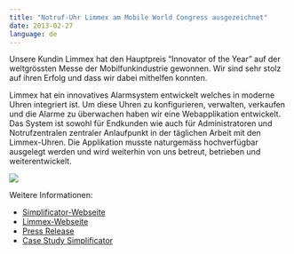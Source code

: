 ```yaml
---
title: "Notruf-Uhr Limmex am Mobile World Congress ausgezeichnet"
date: 2013-02-27
language: de
---
```


Unsere Kundin Limmex hat den Hauptpreis “Innovator of the Year” auf der weltgrössten Messe der Mobilfunkindustrie gewonnen. Wir sind sehr stolz auf ihren Erfolg und dass wir dabei mithelfen konnten.

Limmex hat ein innovatives Alarmsystem entwickelt welches in moderne Uhren integriert ist. Um diese Uhren zu konfigurieren, verwalten, verkaufen und die Alarme zu überwachen haben wir eine Webapplikation entwickelt. Das System ist sowohl für Endkunden wie auch für Administratoren und Notrufzentralen zentraler Anlaufpunkt in der täglichen Arbeit mit den Limmex-Uhren. Die Applikation musste naturgemäss hochverfügbar ausgelegt werden und wird weiterhin von uns betreut, betrieben und weiterentwickelt.

![](/images/tumblr_inline_mivpieJqGu1qz4rgp.png)

Weitere Informationen:

- [Simplificator-Webseite](http://simplificator.com/de/referenzen/limmex-hochverfuegbare-web-applikation-fuer-die-verwaltung-und-den-vertrieb-der-limmex-notruf-uhr/)
- [Limmex-Webseite](https://www.limmex.com/ch/de)
- [Press Release](http://simplificator.com/pdfs/130227_Medienmitteilung_Limmex_MWC_CH-DE.pdf)
- [Case Study Simplificator](http://simplificator.com/pdfs/2012-10-24_Limmex.pdf)
